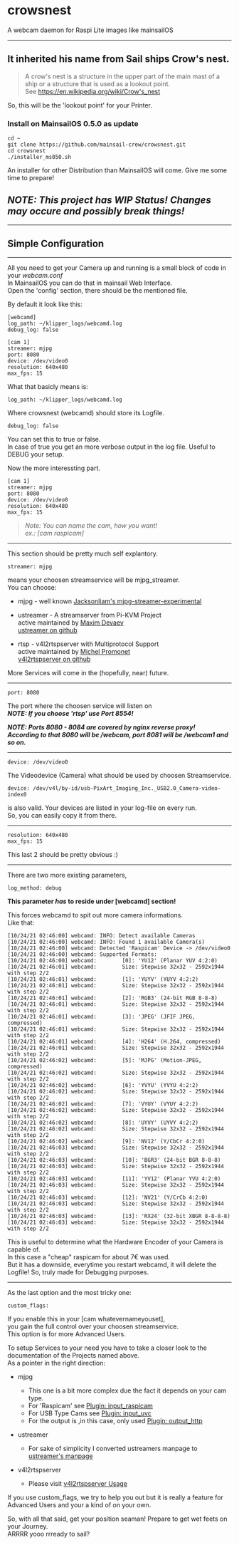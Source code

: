 # crowsnest

A webcam daemon for Raspi Lite images like mainsailOS

---

It inherited his name from Sail ships Crow's nest.
---
> A crow's nest is a structure in the upper part of the main mast of a ship or a structure that is used as a lookout point.\
See https://en.wikipedia.org/wiki/Crow's_nest

So, this will be the 'lookout point' for your Printer.

### Install on MainsailOS 0.5.0 as update
    cd ~
    git clone https://github.com/mainsail-crew/crowsnest.git
    cd crowsnest
    ./installer_ms050.sh

An installer for other Distribution than MainsailOS will come.
Give me some time to prepare!

_NOTE: This project has WIP Status! Changes may occure and possibly break things!_
--- 

---

## Simple Configuration
---

All you need to get your Camera up and running is a small block of code in your _webcam.conf_\
In MainsailOS you can do that in mainsail Web Interface.\
Open the 'config' section, there should be the mentioned file.

By default it look like this:

    [webcamd]
    log_path: ~/klipper_logs/webcamd.log
    debug_log: false                        

    [cam 1]
    streamer: mjpg                          
    port: 8080                              
    device: /dev/video0                     
    resolution: 640x480                     
    max_fps: 15

What that basicly means is:

    log_path: ~/klipper_logs/webcamd.log

Where crowsnest (webcamd) should store its Logfile.

    debug_log: false

You can set this to true or false.\
In case of true you get an more verbose output in the log file.
Useful to DEBUG your setup.

Now the more interessting part.

    [cam 1]
    streamer: mjpg                          
    port: 8080                              
    device: /dev/video0                     
    resolution: 640x480                     
    max_fps: 15

> _Note: You can name the cam, how you want!_\
_ex.: [cam raspicam]_

---

This section should be pretty much self explantory.

    streamer: mjpg

means your choosen streamservice will be mjpg_streamer.\
You can choose:
- mjpg - well known [Jacksonliam's mjpg-streamer-experimental](https://github.com/jacksonliam/mjpg-streamer)

- ustreamer - A streamserver from Pi-KVM Project\
active maintained by [Maxim Devaev](https://github.com/mdevaev)\
[ustreamer on github](https://github.com/pikvm/ustreamer)

- rtsp - v4l2rtspserver with Multiprotocol Support\
active maintained by [Michel Promonet](https://github.com/mpromonet) \
[v4l2rtspserver on github](https://github.com/mpromonet/v4l2rtspserver)

More Services will come in the (hopefully, near) future.

---

    port: 8080

The port where the choosen service will listen on\
**_NOTE: If you choose 'rtsp' use Port 8554!_**

**_NOTE: Ports 8080 - 8084 are covered by nginx reverse proxy! \
According to that 8080 will be /webcam, port 8081 will be /webcam1 and so on._**

---

    device: /dev/video0

The Videodevice (Camera) what should be used by choosen Streamservice.

    device: /dev/v4l/by-id/usb-PixArt_Imaging_Inc._USB2.0_Camera-video-index0

is also valid. Your devices are listed in your log-file on every run.\
So, you can easily copy it from there.

---

    resolution: 640x480                     
    max_fps: 15

This last 2 should be pretty obvious :)

---

There are two more existing parameters,

    log_method: debug

**This parameter _has_ to reside under [webcamd] section!**

This forces webcamd to spit out more camera informations.\
Like that:

    [10/24/21 02:46:00] webcamd: INFO: Detect available Cameras
    [10/24/21 02:46:00] webcamd: INFO: Found 1 available Camera(s)
    [10/24/21 02:46:00] webcamd: Detected 'Raspicam' Device -> /dev/video0
    [10/24/21 02:46:00] webcamd: Supported Formats:
    [10/24/21 02:46:00] webcamd: 		[0]: 'YU12' (Planar YUV 4:2:0)
    [10/24/21 02:46:01] webcamd: 		Size: Stepwise 32x32 - 2592x1944 with step 2/2
    [10/24/21 02:46:01] webcamd: 		[1]: 'YUYV' (YUYV 4:2:2)
    [10/24/21 02:46:01] webcamd: 		Size: Stepwise 32x32 - 2592x1944 with step 2/2
    [10/24/21 02:46:01] webcamd: 		[2]: 'RGB3' (24-bit RGB 8-8-8)
    [10/24/21 02:46:01] webcamd: 		Size: Stepwise 32x32 - 2592x1944 with step 2/2
    [10/24/21 02:46:01] webcamd: 		[3]: 'JPEG' (JFIF JPEG, compressed)
    [10/24/21 02:46:01] webcamd: 		Size: Stepwise 32x32 - 2592x1944 with step 2/2
    [10/24/21 02:46:01] webcamd: 		[4]: 'H264' (H.264, compressed)
    [10/24/21 02:46:01] webcamd: 		Size: Stepwise 32x32 - 2592x1944 with step 2/2
    [10/24/21 02:46:02] webcamd: 		[5]: 'MJPG' (Motion-JPEG, compressed)
    [10/24/21 02:46:02] webcamd: 		Size: Stepwise 32x32 - 2592x1944 with step 2/2
    [10/24/21 02:46:02] webcamd: 		[6]: 'YVYU' (YVYU 4:2:2)
    [10/24/21 02:46:02] webcamd: 		Size: Stepwise 32x32 - 2592x1944 with step 2/2
    [10/24/21 02:46:02] webcamd: 		[7]: 'VYUY' (VYUY 4:2:2)
    [10/24/21 02:46:02] webcamd: 		Size: Stepwise 32x32 - 2592x1944 with step 2/2
    [10/24/21 02:46:02] webcamd: 		[8]: 'UYVY' (UYVY 4:2:2)
    [10/24/21 02:46:02] webcamd: 		Size: Stepwise 32x32 - 2592x1944 with step 2/2
    [10/24/21 02:46:02] webcamd: 		[9]: 'NV12' (Y/CbCr 4:2:0)
    [10/24/21 02:46:03] webcamd: 		Size: Stepwise 32x32 - 2592x1944 with step 2/2
    [10/24/21 02:46:03] webcamd: 		[10]: 'BGR3' (24-bit BGR 8-8-8)
    [10/24/21 02:46:03] webcamd: 		Size: Stepwise 32x32 - 2592x1944 with step 2/2
    [10/24/21 02:46:03] webcamd: 		[11]: 'YV12' (Planar YVU 4:2:0)
    [10/24/21 02:46:03] webcamd: 		Size: Stepwise 32x32 - 2592x1944 with step 2/2
    [10/24/21 02:46:03] webcamd: 		[12]: 'NV21' (Y/CrCb 4:2:0)
    [10/24/21 02:46:03] webcamd: 		Size: Stepwise 32x32 - 2592x1944 with step 2/2
    [10/24/21 02:46:03] webcamd: 		[13]: 'RX24' (32-bit XBGR 8-8-8-8)
    [10/24/21 02:46:03] webcamd: 		Size: Stepwise 32x32 - 2592x1944 with step 2/2

This is useful to determine what the Hardware Encoder of your Camera is capable of.\
In this case a "cheap" raspicam for about 7€ was used.\
But it has a downside, everytime you restart webcamd, it will delete the Logfile!
So, truly made for Debugging purposes.

---

As the last option and the most tricky one:

    custom_flags:

If you enable this in your [cam whatevernameyouset],\
you gain the full control over your choosen streamservice.\
This option is for more Advanced Users.

To setup Services to your need you have to take a closer look to the documentation of the Projects named above.\
As a pointer in the right direction:


- mjpg
    - This one is a bit more complex due the fact it depends on your cam type.
    - For 'Raspicam' see [Plugin: input_raspicam](https://github.com/jacksonliam/mjpg-streamer/blob/master/mjpg-streamer-experimental/plugins/input_raspicam/README.md)
    - For USB Type Cams see [Plugin: input_uvc](https://github.com/jacksonliam/mjpg-streamer/blob/master/mjpg-streamer-experimental/plugins/input_uvc/README.md)
    - For the output is ,in this case, only used [Plugin: output_http](https://github.com/jacksonliam/mjpg-streamer/tree/master/mjpg-streamer-experimental/plugins/output_http)

- ustreamer
    - For sake of simplicity I converted ustreamers manpage to
    [ustreamer's manpage](./ustreamer_manpage.md)

- v4l2rtspserver
    - Please visit [v4l2rtspserver Usage](https://github.com/mpromonet/v4l2rtspserver#usage)
    

If you use custom_flags, we try to help you out but it is really a feature for Advanced Users and your a kind of on your own.

So, with all that said, get your position seaman! Prepare to get wet feets on your Journey.\
ARRRR yooo rrready to sail?
